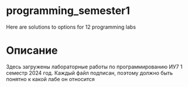 # programming_semester1
Here are solutions to options for 12 programming labs
# Описание
Здесь загружены лабораторные работы по программированию ИУ7 1 семестр 2024 год.
Каждый файл подписан, поэтому должно быть понятно к какой лабе он относится
